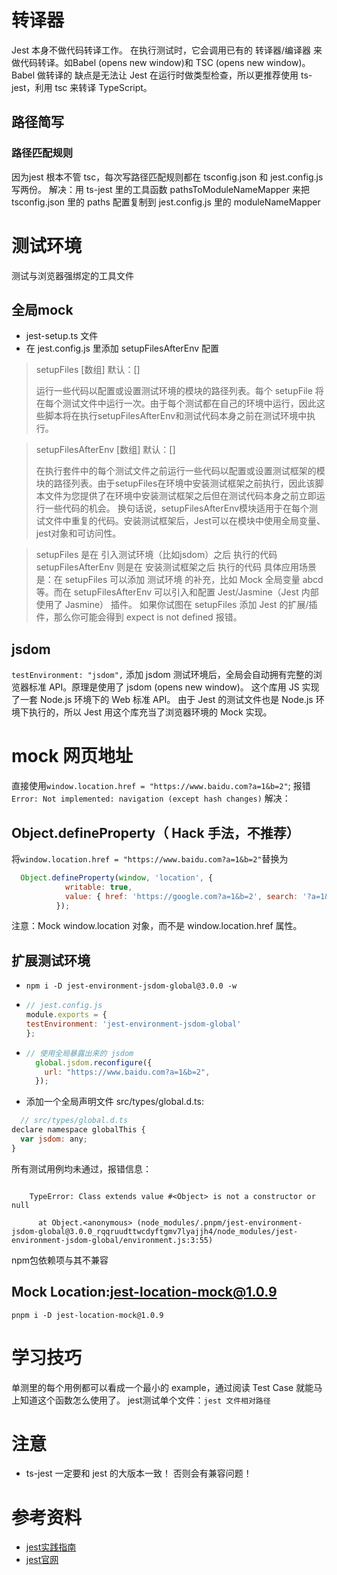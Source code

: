 # 转译器
Jest 本身不做代码转译工作。 在执行测试时，它会调用已有的 转译器/编译器 来做代码转译。如Babel (opens new window)和 TSC (opens new window)。Babel 做转译的 缺点是无法让 Jest 在运行时做类型检查，所以更推荐使用 ts-jest，利用 tsc 来转译 TypeScript。
## 路径简写
### 路径匹配规则
因为jest 根本不管 tsc，每次写路径匹配规则都在 tsconfig.json 和 jest.config.js 写两份。
解决：用 ts-jest 里的工具函数 pathsToModuleNameMapper 来把 tsconfig.json 里的 paths 配置复制到 jest.config.js 里的 moduleNameMapper
# 测试环境
测试与浏览器强绑定的工具文件
## 全局mock
- jest-setup.ts 文件
- 在 jest.config.js 里添加 setupFilesAfterEnv 配置

> setupFiles [数组]
> 默认：[]
> 
>运行一些代码以配置或设置测试环境的模块的路径列表。每个 setupFile 将在每个测试文件中运行一次。由于每个测试都在自己的环境中运行，因此这些脚本将在执行setupFilesAfterEnv和测试代码本身之前在测试环境中执行。

> setupFilesAfterEnv [数组]
> 默认：[]
> 
> 在执行套件中的每个测试文件之前运行一些代码以配置或设置测试框架的模块的路径列表。由于setupFiles在环境中安装测试框架之前执行，因此该脚本文件为您提供了在环境中安装测试框架之后但在测试代码本身之前立即运行一些代码的机会。
> 换句话说，setupFilesAfterEnv模块适用于在每个测试文件中重复的代码。安装测试框架后，Jest可以在模块中使用全局变量、jest对象和可访问性。

> setupFiles 是在 引入测试环境（比如jsdom）之后 执行的代码
> setupFilesAfterEnv 则是在 安装测试框架之后 执行的代码
> 具体应用场景是：在 setupFiles 可以添加 测试环境 的补充，比如 Mock 全局变量 abcd 等。而在 setupFilesAfterEnv 可以引入和配置 Jest/Jasmine（Jest 内部使用了 Jasmine） 插件。
> 如果你试图在 setupFiles 添加 Jest 的扩展/插件，那么你可能会得到 expect is not defined 报错。
## jsdom
  `testEnvironment: "jsdom",`
  添加 jsdom 测试环境后，全局会自动拥有完整的浏览器标准 API。原理是使用了 jsdom (opens new window)。 这个库用 JS 实现了一套 Node.js 环境下的 Web 标准 API。 由于 Jest 的测试文件也是 Node.js 环境下执行的，所以 Jest 用这个库充当了浏览器环境的 Mock 实现。
# mock 网页地址
直接使用`window.location.href = "https://www.baidu.com?a=1&b=2"`;
报错`Error: Not implemented: navigation (except hash changes)`
解决：
## Object.defineProperty（ Hack 手法，不推荐）
将`window.location.href = "https://www.baidu.com?a=1&b=2"`替换为
```js
  Object.defineProperty(window, 'location', {
            writable: true,
            value: { href: 'https://google.com?a=1&b=2', search: '?a=1&b=2' },
          });
  ```
注意：Mock window.location 对象，而不是 window.location.href 属性。
## 扩展测试环境
- `npm i -D jest-environment-jsdom-global@3.0.0 -w`
- ```js
  // jest.config.js
  module.exports = {
  testEnvironment: 'jest-environment-jsdom-global'
  };
  ```
- ```js
  // 使用全局暴露出来的 jsdom
    global.jsdom.reconfigure({
      url: "https://www.baidu.com?a=1&b=2",
    });
    ```  
- 添加一个全局声明文件 src/types/global.d.ts:
```js
  // src/types/global.d.ts
declare namespace globalThis {
  var jsdom: any;
}
```
所有测试用例均未通过，报错信息：
```

    TypeError: Class extends value #<Object> is not a constructor or 
null

      at Object.<anonymous> (node_modules/.pnpm/jest-environment-jsdom-global@3.0.0_rqqruudttwcdyftgmv7lyajjh4/node_modules/jest-environment-jsdom-global/environment.js:3:55)
```
npm包依赖项与其不兼容
## Mock Location:jest-location-mock@1.0.9
`pnpm i -D jest-location-mock@1.0.9`
# 学习技巧
单测里的每个用例都可以看成一个最小的 example，通过阅读 Test Case 就能马上知道这个函数怎么使用了。
jest测试单个文件：`jest 文件相对路径`
# 注意
- ts-jest 一定要和 jest 的大版本一致！ 否则会有兼容问题！ 
# 参考资料
- [jest实践指南](https://github.yanhaixiang.com/jest-tutorial/intro/why-test/#%E7%94%A8%E4%BE%8B%E5%8D%B3%E4%BE%8B%E5%AD%90)
- [jest官网](https://jestjs.io/zh-Hans/docs/configuration#setupfiles-array)